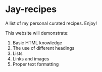# Jay-recipes

A list of my personal curated recipes. Enjoy!


This website will demonstrate:
1. Basic HTML knowledge
2. The use of different headings
3. Lists
4. Links and images
5. Proper text formatting

